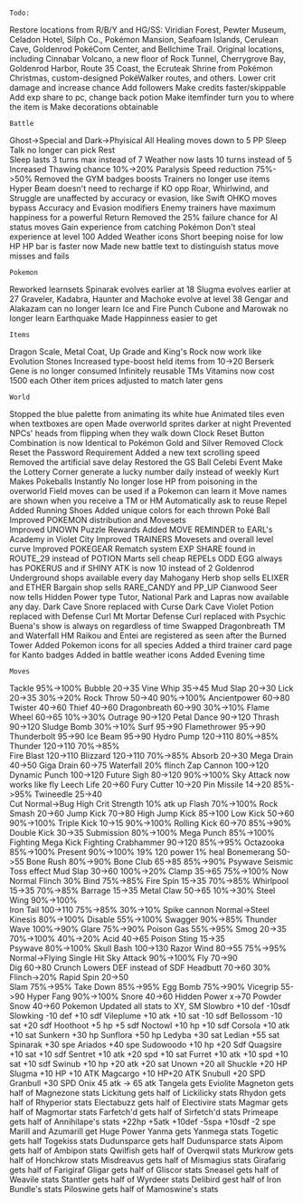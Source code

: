 	Todo:
Restore locations from R/B/Y and HG/SS: Viridian Forest, Pewter Museum, Celadon Hotel, Silph Co., Pokémon Mansion, Seafoam Islands, Cerulean Cave, Goldenrod PokéCom Center, and Bellchime Trail. Original locations, including Cinnabar Volcano, a new floor of Rock Tunnel, Cherrygrove Bay, Goldenrod Harbor, Route 35 Coast, the Ecruteak Shrine from Pokémon Christmas, custom-designed PokéWalker routes, and others.
Lower crit damage and increase chance
Add followers
Make credits faster/skippable
Add exp share to pc, change back potion
Make itemfinder turn you to where the item is
Make decorations obtainable

	Battle
Ghost->Special and Dark->Phyisical
All Healing moves down to 5 PP
Sleep Talk no longer can pick Rest	
Sleep lasts 3 turns max instead of 7
Weather now lasts 10 turns instead of 5
Increased Thawing chance 10%->20%
Paralysis Speed reduction 75%->50%
Removed the GYM badges boosts
Trainers no longer use items
Hyper Beam doesn't need to recharge if KO opp
Roar, Whirlwind, and Struggle are unaffected by accuracy or evasion, like Swift
OHKO moves bypass Accuracy and Evasion modifiers
Enemy trainers have maximum happiness for a powerful Return
Removed the 25% failure chance for AI status moves
Gain experience from catching Pokémon
Don't steal experience at level 100
Added Weather icons
Short beeping noise for low HP
HP bar is faster now
Made new battle text to distinguish status move misses and fails

	Pokemon
Reworked learnsets
Spinarak evolves earlier at 18
Slugma evolves earlier at 27
Graveler, Kadabra, Haunter and Machoke evolve at level 38
Gengar and Alakazam can no longer learn Ice and Fire Punch
Cubone and Marowak no longer learn Earthquake
Made Happinness easier to get

	Items
Dragon Scale, Metal Coat, Up Grade and King's Rock now work like Evolution Stones
Increased type-boost held items from 10->20
Berserk Gene is no longer consumed
Infinitely reusable TMs
Vitamins now cost 1500 each
Other item prices adjusted to match later gens

	World
Stopped the blue palette from animating its white hue
Animated tiles even when textboxes are open
Made overworld sprites darker at night
Prevented NPCs' heads from flipping when they walk down
Clock Reset Button Combination is now Identical to Pokémon Gold and Silver
Removed Clock Reset the Password Requirement
Added a new text scrolling speed
Removed the artificial save delay
Restored the GS Ball Celebi Event
Make the Lottery Corner generate a lucky number daily instead of weekly
Kurt Makes Pokeballs Instantly
No longer lose HP from poisoning in the overworld
Field moves can be used if a Pokemon can learn it
Move names are shown when you receive a TM or HM
Automatically ask to reuse Repel
Added Running Shoes
Added unique colors for each thrown Poké Ball	
Improved POKEMON distribution and Movesets	
Improved UNOWN Puzzle Rewards 
Added MOVE REMINDER to EARL's Academy in Violet City
Improved TRAINERS Movesets and overall level curve
Improved POKEGEAR Rematch system
EXP SHARE found in ROUTE_29 instead of POTION
Marts sell cheap REPELs
ODD EGG always has POKERUS and if SHINY ATK is now 10 instead of 2
Goldenrod Underground shops available every day
Mahogany Herb shop sells ELIXER and ETHER
Bargain shop sells RARE_CANDY and PP_UP
Cianwood Seer now tells Hidden Power type
Tutor, National Park and Lapras now available any day.
Dark Cave Snore replaced with Curse
Dark Cave Violet Potion replaced with Defense Curl
Mt Mortar Defense Curl replaced with Psychic
Buena's show is always on regardless of time
Swapped Dragonbreath TM and Waterfall HM
Raikou and Entei are registered as seen after the Burned Tower
Added Pokemon icons for all species
Added a third trainer card page for Kanto badges
Added in battle weather icons
Added Evening time

	Moves
Tackle 					95%->100%
Bubble 					20->35
Vine Whip  		35->45
Mud Slap 		20->30
Lick 			20->35				30%->20%
Rock Throw		50->40				90%->100%
Ancientpower 	60->80
Twister 		40->60
Thief 			40->60
Dragonbreath 	60->90				30%->10%
Flame Wheel		60->65				10%->30%
Outrage 		90->120
Petal Dance 	90->120
Thrash 			90->120
Sludge Bomb							30%->10%
Surf 			95->90
Flamethrower 	95->90
Thunderbolt 	95->90
Ice Beam 		95->90
Hydro Pump		120->110	80%->85%	
Thunder			120->110	70%->85%	
Fire Blast		120->110
Blizzard		120->110	70%->85%
Absorb			20->30
Mega Drain		40->50
Giga Drain 		60->75
Waterfall 							20% flinch
Zap Cannon 		100->120
Dynamic Punch 	100->120
Future Sigh 	80->120  90%->100%
Sky Attack							now works like fly
Leech Life		20->60
Fury Cutter		10->20
Pin Missile  	14->20   85%->95%
Twineedle		25->40		
Cut								    Normal->Bug High Crit
Strength							10% atk up
Flash					 70%->100%
Rock Smash 		20->60
Jump Kick 		70->80
High Jump Kick  85->100
Low Kick 		50->60	90%->100%
Triple Kick 	10->15	90%->100%
Rolling Kick 	60->70	85%->90%
Double Kick		30->35
Submission		 	  	 80%->100%
Mega Punch				85%->100%		Fighting
Mega Kick								Fighting
Crabhammer 		90->120  85%->95%
Octazooka  				 85%->100%
Present 				 90%->100%	19% 120 power 1% heal
Bonemerang		50->55
Bone Rush 				 80%->90%
Bone Club		65->85   85%->90%
Psywave 							Seismic Toss effect
Mud Slap		30->60				100%->20%
Clamp 			35->65	 75%->100%  Now Normal Flinch 30%
Bind 					 75%->85%
Fire Spin 		15->35   70%->85%
Whirlpool 		15->35   70%->85%
Barrage 		15->35
Metal Claw 		50->65				10%->30%
Steel Wing				 90%->100%			
Iron Tail		100->110 75%->85%   30%->10%
Spike cannon						 Normal->Steel
Kinesis 				80%->100%
Disable 				 55%->100%
Swagger					 90%->85%
Thunder Wave 			 100%->90%
Glare 					 75%->90%
Poison Gas 				 55%->95%
Smog			20->35	 70%->100%   40%->20%
Acid			40->65
Poison Sting	15->35	
Psywave 				 80%->100%
Skull Bash	    100->130
Razor Wind		80->55	 75%->95%	Normal->Flying Single Hit
Sky Attack				 90%->100%
Fly				70->90	 
Dig				60->80
Crunch								Lowers DEF instead of SDF
Headbutt		70->60				30% Flinch->20%
Rapid Spin 		20->50	
Slam					75%->95%
Take Down				85%->95%
Egg Bomb 				75%->90%
Vicegrip		55->90
Hyper Fang				90%->100%
Snore 			40->60
Hidden Power    x->70
Powder Snow		40->60
	Pokemon
Updated all stats to XY, SM
Slowbro		+10 def -10sdf
Slowking	-10 def +10 sdf
Vileplume	+10 atk +10 sat -10 sdf
Bellossom	-10 sat +20 sdf
Hoothoot	+5 hp +5 sdf
Noctowl 	+10 hp +10 sdf
Corsola		+10 atk +10 sat
Sunkern		+30 hp
Sunflora	+50 hp
Ledyba		+30 sat
Ledian		+55 sat
Spinarak	+30 spe
Ariados		+40 spe
Sudowoodo 	+10 hp +20 Sdf
Quagsire 	+10 sat +10 sdf
Sentret		+10 atk +20 spd +10 sat
Furret		+10 atk +10 spd +10 sat +10 sdf
Swinub	 	+10 hp +20 atk +20 sat
Unown 		+20 all
Shuckle		+20 HP
Slugma 		+10 HP +10 ATK
Magcargo	+10 HP+20 ATK
Snubull		+20 SPD
Granbull 	+30 SPD
Onix 45 atk -> 65 atk
Tangela gets Eviolite
Magneton gets half of Magnezone stats
Lickitung gets half of Lickilicky stats
Rhydon gets half of Rhyperior stats
Electabuzz gets half of Electivire stats
Magmar gets half of Magmortar stats
Farfetch'd gets half of Sirfetch'd stats
Primeape gets half of Annihilape's stats +22hp +5atk +10def -5spa +10sdf -2 spe
Marill and Azumarill get Huge Power
Yanma gets Yanmega stats
Togetic gets half Togekiss stats
Dudunsparce gets half Dudunsparce stats
Aipom gets half of Ambipon stats
Qwilfish gets half of Overqwil stats
Murkrow gets half of Honchkrow stats
Misdreavus gets half of Mismagius stats
Girafarig gets half of Farigiraf
Gligar gets half of Gliscor stats
Sneasel gets half of Weavile stats
Stantler gets half of Wyrdeer stats
Delibird gest half of Iron Bundle's stats
Piloswine gets half of Mamoswine's stats
